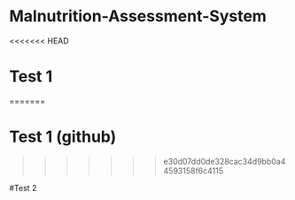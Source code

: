 # Malnutrition-Assessment-System
<<<<<<< HEAD
# Test 1
=======
# Test 1 (github)
>>>>>>> e30d07dd0de328cac34d9bb0a44593158f6c4115

#Test 2